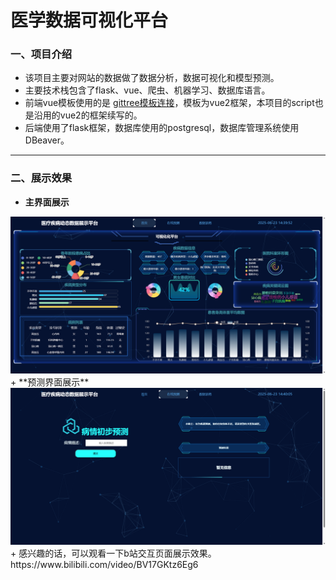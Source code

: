 # 医学数据可视化平台

### 一、项目介绍
+ 该项目主要对网站的数据做了数据分析，数据可视化和模型预测。
+ 主要技术栈包含了flask、vue、爬虫、机器学习、数据库语言。
+ 前端vue模板使用的是 [gittree模板连接](https://gitee.com/S-maug/front-end-template-1)，模板为vue2框架，本项目的script也是沿用的vue2的框架续写的。
+ 后端使用了flask框架，数据库使用的postgresql，数据库管理系统使用DBeaver。

---
### 二、展示效果
+ **主界面展示**
<img src="src/主页.png" alt="">
+ **预测界面展示**
<img src="src/预测页面.png" alt="">
+ 感兴趣的话，可以观看一下b站交互页面展示效果。
https://www.bilibili.com/video/BV17GKtz6Eg6